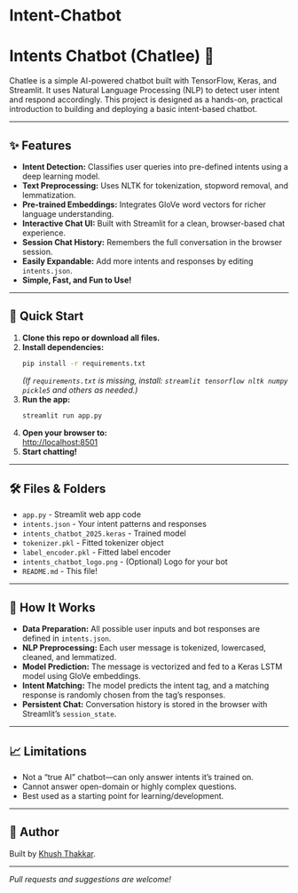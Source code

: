 # Intent-Chatbot

# Intents Chatbot (Chatlee) 🤖

Chatlee is a simple AI-powered chatbot built with TensorFlow, Keras, and Streamlit. It uses Natural Language Processing (NLP) to detect user intent and respond accordingly. This project is designed as a hands-on, practical introduction to building and deploying a basic intent-based chatbot.

---

## ✨ Features

- **Intent Detection:** Classifies user queries into pre-defined intents using a deep learning model.
- **Text Preprocessing:** Uses NLTK for tokenization, stopword removal, and lemmatization.
- **Pre-trained Embeddings:** Integrates GloVe word vectors for richer language understanding.
- **Interactive Chat UI:** Built with Streamlit for a clean, browser-based chat experience.
- **Session Chat History:** Remembers the full conversation in the browser session.
- **Easily Expandable:** Add more intents and responses by editing `intents.json`.
- **Simple, Fast, and Fun to Use!**

---

## 🚀 Quick Start

1. **Clone this repo or download all files.**
2. **Install dependencies:**
    ```bash
    pip install -r requirements.txt
    ```
    *(If `requirements.txt` is missing, install: `streamlit tensorflow nltk numpy pickle5` and others as needed.)*
3. **Run the app:**
    ```bash
    streamlit run app.py
    ```
4. **Open your browser to:**  
   [http://localhost:8501](http://localhost:8501)
5. **Start chatting!**

---

## 🛠️ Files & Folders

- `app.py` - Streamlit web app code
- `intents.json` - Your intent patterns and responses
- `intents_chatbot_2025.keras` - Trained model
- `tokenizer.pkl` - Fitted tokenizer object
- `label_encoder.pkl` - Fitted label encoder
- `intents_chatbot_logo.png` - (Optional) Logo for your bot
- `README.md` - This file!

---

## 🧠 How It Works

- **Data Preparation:** All possible user inputs and bot responses are defined in `intents.json`.
- **NLP Preprocessing:** Each user message is tokenized, lowercased, cleaned, and lemmatized.
- **Model Prediction:** The message is vectorized and fed to a Keras LSTM model using GloVe embeddings.
- **Intent Matching:** The model predicts the intent tag, and a matching response is randomly chosen from the tag’s responses.
- **Persistent Chat:** Conversation history is stored in the browser with Streamlit’s `session_state`.

---

## 📈 Limitations

- Not a “true AI” chatbot—can only answer intents it’s trained on.
- Cannot answer open-domain or highly complex questions.
- Best used as a starting point for learning/development.

---

## 👤 Author

Built by [Khush Thakkar](https://www.linkedin.com/in/khush-thakkar-b659b732b/).

---

*Pull requests and suggestions are welcome!*


